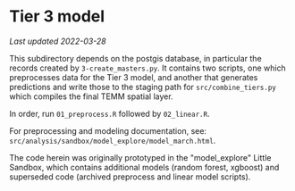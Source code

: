 # Tier 3 model 

_Last updated 2022-03-28_  

This subdirectory depends on the postgis database, in particular the records created by `3-create_masters.py`. It contains two scripts, one which preprocesses data for the Tier 3 model, and another that generates predictions and write those to the staging path for `src/combine_tiers.py` which compiles the final TEMM spatial layer. 

In order, run `01_preprocess.R` followed by `02_linear.R`.  

For preprocessing and modeling documentation, see: `src/analysis/sandbox/model_explore/model_march.html`.  

The code herein was originally prototyped in the "model_explore" Little Sandbox, which contains additional models (random forest, xgboost) and superseded code (archived preprocess and linear model scripts).
